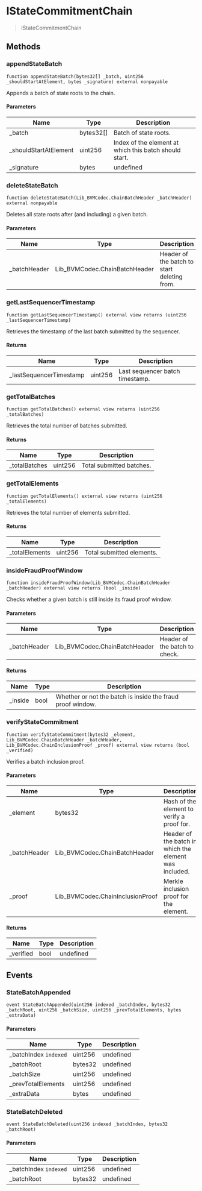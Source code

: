 # IStateCommitmentChain



> IStateCommitmentChain





## Methods

### appendStateBatch

```solidity
function appendStateBatch(bytes32[] _batch, uint256 _shouldStartAtElement, bytes _signature) external nonpayable
```

Appends a batch of state roots to the chain.



#### Parameters

| Name | Type | Description |
|---|---|---|
| _batch | bytes32[] | Batch of state roots.
| _shouldStartAtElement | uint256 | Index of the element at which this batch should start.
| _signature | bytes | undefined

### deleteStateBatch

```solidity
function deleteStateBatch(Lib_BVMCodec.ChainBatchHeader _batchHeader) external nonpayable
```

Deletes all state roots after (and including) a given batch.



#### Parameters

| Name | Type | Description |
|---|---|---|
| _batchHeader | Lib_BVMCodec.ChainBatchHeader | Header of the batch to start deleting from.

### getLastSequencerTimestamp

```solidity
function getLastSequencerTimestamp() external view returns (uint256 _lastSequencerTimestamp)
```

Retrieves the timestamp of the last batch submitted by the sequencer.




#### Returns

| Name | Type | Description |
|---|---|---|
| _lastSequencerTimestamp | uint256 | Last sequencer batch timestamp.

### getTotalBatches

```solidity
function getTotalBatches() external view returns (uint256 _totalBatches)
```

Retrieves the total number of batches submitted.




#### Returns

| Name | Type | Description |
|---|---|---|
| _totalBatches | uint256 | Total submitted batches.

### getTotalElements

```solidity
function getTotalElements() external view returns (uint256 _totalElements)
```

Retrieves the total number of elements submitted.




#### Returns

| Name | Type | Description |
|---|---|---|
| _totalElements | uint256 | Total submitted elements.

### insideFraudProofWindow

```solidity
function insideFraudProofWindow(Lib_BVMCodec.ChainBatchHeader _batchHeader) external view returns (bool _inside)
```

Checks whether a given batch is still inside its fraud proof window.



#### Parameters

| Name | Type | Description |
|---|---|---|
| _batchHeader | Lib_BVMCodec.ChainBatchHeader | Header of the batch to check.

#### Returns

| Name | Type | Description |
|---|---|---|
| _inside | bool | Whether or not the batch is inside the fraud proof window.

### verifyStateCommitment

```solidity
function verifyStateCommitment(bytes32 _element, Lib_BVMCodec.ChainBatchHeader _batchHeader, Lib_BVMCodec.ChainInclusionProof _proof) external view returns (bool _verified)
```

Verifies a batch inclusion proof.



#### Parameters

| Name | Type | Description |
|---|---|---|
| _element | bytes32 | Hash of the element to verify a proof for.
| _batchHeader | Lib_BVMCodec.ChainBatchHeader | Header of the batch in which the element was included.
| _proof | Lib_BVMCodec.ChainInclusionProof | Merkle inclusion proof for the element.

#### Returns

| Name | Type | Description |
|---|---|---|
| _verified | bool | undefined



## Events

### StateBatchAppended

```solidity
event StateBatchAppended(uint256 indexed _batchIndex, bytes32 _batchRoot, uint256 _batchSize, uint256 _prevTotalElements, bytes _extraData)
```





#### Parameters

| Name | Type | Description |
|---|---|---|
| _batchIndex `indexed` | uint256 | undefined |
| _batchRoot  | bytes32 | undefined |
| _batchSize  | uint256 | undefined |
| _prevTotalElements  | uint256 | undefined |
| _extraData  | bytes | undefined |

### StateBatchDeleted

```solidity
event StateBatchDeleted(uint256 indexed _batchIndex, bytes32 _batchRoot)
```





#### Parameters

| Name | Type | Description |
|---|---|---|
| _batchIndex `indexed` | uint256 | undefined |
| _batchRoot  | bytes32 | undefined |



